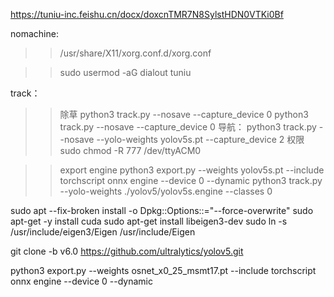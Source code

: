 

https://tuniu-inc.feishu.cn/docx/doxcnTMR7N8SylstHDN0VTKi0Bf


nomachine:
>>/usr/share/X11/xorg.conf.d/xorg.conf 

>>sudo usermod -aG dialout tuniu 




track：
>>除草
>>python3 track.py  --nosave     --capture_device 0
python3 track.py  --nosave     --capture_device 0
>>导航：
>>python3 track.py  --nosave   --yolo-weights yolov5s.pt  --capture_device 2
>>权限
>> sudo chmod -R 777  /dev/ttyACM0

>>export engine 
>>python3 export.py --weights yolov5s.pt --include torchscript onnx engine --device 0 --dynamic
>>python3 track.py --yolo-weights ./yolov5/yolov5s.engine --classes 0 



sudo apt --fix-broken install -o Dpkg::Options::="--force-overwrite"
sudo apt-get -y install cuda
sudo apt-get install libeigen3-dev
sudo ln -s /usr/include/eigen3/Eigen /usr/include/Eigen



git clone -b v6.0 https://github.com/ultralytics/yolov5.git


python3 export.py --weights osnet_x0_25_msmt17.pt  --include torchscript onnx engine --device 0 --dynamic